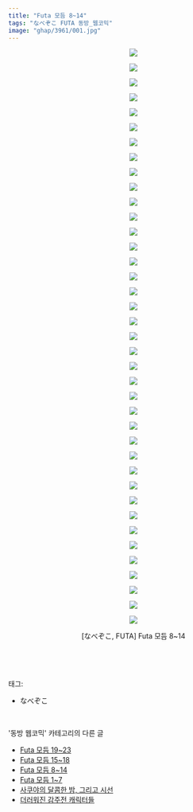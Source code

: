 ```yaml
---
title: "Futa 모듬 8~14"
tags: "なべぞこ FUTA 동방_웹코믹"
image: "ghap/3961/001.jpg"
---
```

<div class="article">
<p style="text-align: center; clear: none; float: none;"><img src="{{ site.nasurl }}/ghap/3961/001.jpg"/></p>
<p style="text-align: center; clear: none; float: none;"><img src="{{ site.nasurl }}/ghap/3961/002.jpg"/></p>
<p style="text-align: center; clear: none; float: none;"><img src="{{ site.nasurl }}/ghap/3961/003.jpg"/></p>
<p style="text-align: center; clear: none; float: none;"><img src="{{ site.nasurl }}/ghap/3961/004.jpg"/></p>
<p style="text-align: center; clear: none; float: none;"><img src="{{ site.nasurl }}/ghap/3961/005.jpg"/></p>
<p style="text-align: center; clear: none; float: none;"><img src="{{ site.nasurl }}/ghap/3961/006.jpg"/></p>
<p style="text-align: center; clear: none; float: none;"><img src="{{ site.nasurl }}/ghap/3961/007.jpg"/></p>
<p style="text-align: center; clear: none; float: none;"><img src="{{ site.nasurl }}/ghap/3961/008.jpg"/></p>
<p style="text-align: center; clear: none; float: none;"><img src="{{ site.nasurl }}/ghap/3961/009.jpg"/></p>
<p style="text-align: center; clear: none; float: none;"><img src="{{ site.nasurl }}/ghap/3961/010.jpg"/></p>
<p style="text-align: center; clear: none; float: none;"><img src="{{ site.nasurl }}/ghap/3961/011.jpg"/></p>
<p style="text-align: center; clear: none; float: none;"><img src="{{ site.nasurl }}/ghap/3961/012.jpg"/></p>
<p style="text-align: center; clear: none; float: none;"><img src="{{ site.nasurl }}/ghap/3961/013.jpg"/></p>
<p style="text-align: center; clear: none; float: none;"><img src="{{ site.nasurl }}/ghap/3961/014.jpg"/></p>
<p style="text-align: center; clear: none; float: none;"><img src="{{ site.nasurl }}/ghap/3961/015.jpg"/></p>
<p style="text-align: center; clear: none; float: none;"><img src="{{ site.nasurl }}/ghap/3961/016.jpg"/></p>
<p style="text-align: center; clear: none; float: none;"><img src="{{ site.nasurl }}/ghap/3961/017.jpg"/></p>
<p style="text-align: center; clear: none; float: none;"><img src="{{ site.nasurl }}/ghap/3961/018.jpg"/></p>
<p style="text-align: center; clear: none; float: none;"><img src="{{ site.nasurl }}/ghap/3961/019.jpg"/></p>
<p style="text-align: center; clear: none; float: none;"><img src="{{ site.nasurl }}/ghap/3961/020.jpg"/></p>
<p style="text-align: center; clear: none; float: none;"><img src="{{ site.nasurl }}/ghap/3961/021.jpg"/></p>
<p style="text-align: center; clear: none; float: none;"><img src="{{ site.nasurl }}/ghap/3961/022.jpg"/></p>
<p style="text-align: center; clear: none; float: none;"><img src="{{ site.nasurl }}/ghap/3961/023.jpg"/></p>
<p style="text-align: center; clear: none; float: none;"><img src="{{ site.nasurl }}/ghap/3961/024.jpg"/></p>
<p style="text-align: center; clear: none; float: none;"><img src="{{ site.nasurl }}/ghap/3961/025.jpg"/></p>
<p style="text-align: center; clear: none; float: none;"><img src="{{ site.nasurl }}/ghap/3961/026.jpg"/></p>
<p style="text-align: center; clear: none; float: none;"><img src="{{ site.nasurl }}/ghap/3961/027.jpg"/></p>
<p style="text-align: center; clear: none; float: none;"><img src="{{ site.nasurl }}/ghap/3961/028.jpg"/></p>
<p style="text-align: center; clear: none; float: none;"><img src="{{ site.nasurl }}/ghap/3961/029.jpg"/></p>
<p style="text-align: center; clear: none; float: none;"><img src="{{ site.nasurl }}/ghap/3961/030.jpg"/></p>
<p style="text-align: center; clear: none; float: none;"><img src="{{ site.nasurl }}/ghap/3961/031.jpg"/></p>
<p style="text-align: center; clear: none; float: none;"><img src="{{ site.nasurl }}/ghap/3961/032.jpg"/></p>
<p style="text-align: center; clear: none; float: none;"><img src="{{ site.nasurl }}/ghap/3961/033.jpg"/></p>
<p style="text-align: center; clear: none; float: none;"><img src="{{ site.nasurl }}/ghap/3961/034.jpg"/></p>
<p style="text-align: center; clear: none; float: none;"><img src="{{ site.nasurl }}/ghap/3961/035.jpg"/></p>
<p style="text-align: center; clear: none; float: none;"><img src="{{ site.nasurl }}/ghap/3961/036.jpg"/></p>
<p style="text-align: center; clear: none; float: none;"><img src="{{ site.nasurl }}/ghap/3961/037.jpg"/></p>
<p style="text-align: center; clear: none; float: none;"><img src="{{ site.nasurl }}/ghap/3961/038.jpg"/></p>
<p style="text-align: center; clear: none; float: none;"><img src="{{ site.nasurl }}/ghap/3961/039.jpg"/></p>
<p style="text-align: center; clear: none; float: none;">[なべぞこ, FUTA] Futa 모듬 8~14</p>
<p><br/></p>
</div><br/>
<div class="tagTrail">
<p>태그: </p>
<ul>
<li>なべぞこ</li>
</ul>
</div><br/>
<div class="another">
<p>'동방 웹코믹' 카테고리의 다른 글</p>
<ul>
<li><a href="/2017-11-25-ghap_3963">Futa 모듬 19~23</a></li>
<li><a href="/2017-11-25-ghap_3962">Futa 모듬 15~18</a></li>
<li><a href="/2017-11-25-ghap_3961">Futa 모듬 8~14</a></li>
<li><a href="/2017-11-24-ghap_3960">Futa 모듬 1~7</a></li>
<li><a href="/2017-11-21-ghap_3957">사쿠야의 달콤한 밤, 그리고 시선</a></li>
<li><a href="/2017-11-21-ghap_3956">더러워진 감주전 캐릭터들</a></li>
</ul>
</div><br/>
<div class="cb_module cb_fluid">
<div class="cb_wrt cb_profile">
</div><!-- commentList close -->
</div><br/>

